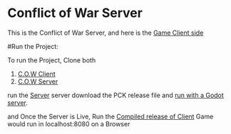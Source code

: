 # Conflict of War Server

This is the Conflict of War Server, and here is the [Game Client side](https://github.com/Web3ViraLabs/ConflictofWars)

#Run the Project:

To run the Project, Clone both
1. [C.O.W Client](https://github.com/Web3ViraLabs/ConflictofWar)
2. [C.O.W Server](https://github.com/Web3ViraLabs/ConflictofWar-server)

run the [Server](https://github.com/Web3ViraLabs/ConflictofWars) server download the PCK release file and [run with a Godot server](https://docs.godotengine.org/en/stable/tutorials/export/exporting_for_dedicated_servers.html).

and Once the Server is Live, Run the [Compiled release of Client](https://github.com/Web3ViraLabs/ConflictofWar) 
Game would run in localhost:8080 on a Browser

